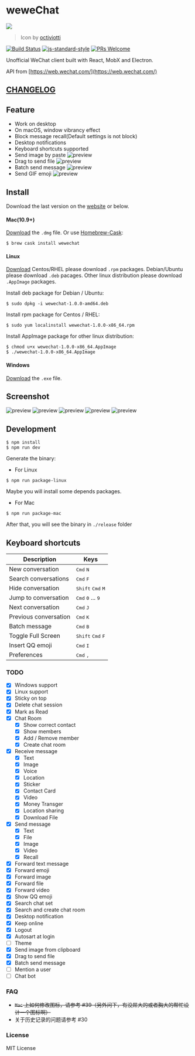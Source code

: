 # weweChat

<img src="https://github.com/trazyn/weweChat/blob/master/resource/128x128.png" />

> Icon by [octiviotti](https://octiviotti.deviantart.com/)

[![Build Status](https://travis-ci.org/trazyn/weweChat.svg?branch=master)](https://travis-ci.org/trazyn/weweChat)
[![js-standard-style](https://img.shields.io/badge/code%20style-standard-brightgreen.svg)](http://standardjs.com)
[![PRs Welcome](https://img.shields.io/badge/PRs-Welcome-brightgreen.svg)](https://github.com/trazyn/weweChat/pulls)

Unofficial WeChat client built with React, MobX and Electron.

API from [https://web.wechat.com/](https://web.wechat.com/)

## [CHANGELOG](https://github.com/trazyn/weweChat/blob/master/CHANGELOG.MD)

## Feature
- Work on desktop
- On macOS, window vibrancy effect
- Block message recall(Default settings is not block)
- Desktop notifications
- Keyboard shortcuts supported
- Send image by paste
  ![preview](https://raw.githubusercontent.com/trazyn/weweChat/master/screenshots/pasteconfirmation.png)
- Drag to send file
  ![preview](https://raw.githubusercontent.com/trazyn/weweChat/master/screenshots/dragdrop.png)
- Batch send message
  ![preview](https://raw.githubusercontent.com/trazyn/weweChat/master/screenshots/batchsend.png)
- Send GIF emoji
  ![preview](https://raw.githubusercontent.com/trazyn/weweChat/master/screenshots/sendgif.gif)

## Install
Download the last version on the [website](https://github.com/trazyn/weweChat/releases/latest) or below.

#### Mac(10.9+)
[Download](https://github.com/trazyn/weweChat/releases/download/1.0.0/wewechat-1.0.0-mac.dmg) the `.dmg` file.
Or use [Homebrew-Cask](https://caskroom.github.io/):
```
$ brew cask install wewechat
```

#### Linux
[Download](https://github.com/trazyn/weweChat/releases/download/)
Centos/RHEL please download `.rpm` packages.
Debian/Ubuntu please download `.deb` pacages.
Other linux distribution please download `.AppImage` packages.

Install deb package for Debian / Ubuntu:
```
$ sudo dpkg -i wewechat-1.0.0-amd64.deb
```

Install rpm package for Centos / RHEL:
```
$ sudo yum localinstall wewechat-1.0.0-x86_64.rpm
```

Install AppImage package for other linux distribution:
```
$ chmod u+x wewechat-1.0.0-x86_64.AppImage
$ ./wewechat-1.0.0-x86_64.AppImage
```

#### Windows
[Download](https://github.com/trazyn/weweChat/releases/download/1.0.0/wewechat-1.0.0-win-setup.exe) the `.exe` file.

## Screenshot
![preview](https://raw.githubusercontent.com/trazyn/weweChat/master/screenshots/0.png)
![preview](https://raw.githubusercontent.com/trazyn/weweChat/master/screenshots/1.png)
![preview](https://raw.githubusercontent.com/trazyn/weweChat/master/screenshots/2.png)
![preview](https://raw.githubusercontent.com/trazyn/weweChat/master/screenshots/3.png)
![preview](https://raw.githubusercontent.com/trazyn/weweChat/master/screenshots/4.png)

## Development
```
$ npm install
$ npm run dev
```

Generate the binary:
* For Linux
```
$ npm run package-linux
```
Maybe you will install some depends packages.
* For Mac
```
$ npm run package-mac
```
After that, you will see the binary in `./release` folder

## Keyboard shortcuts

Description            | Keys
-----------------------| -----------------------
New conversation       | <kbd>Cmd</kbd> <kbd>N</kbd>
Search conversations   | <kbd>Cmd</kbd> <kbd>F</kbd>
Hide conversation      | <kbd>Shift</kbd> <kbd>Cmd</kbd> <kbd>M</kbd>
Jump to conversation   | <kbd>Cmd</kbd> <kbd>0</kbd> ... <kbd>9</kbd>
Next conversation      | <kbd>Cmd</kbd> <kbd>J</kbd>
Previous conversation  | <kbd>Cmd</kbd> <kbd>K</kbd>
Batch message          | <kbd>Cmd</kbd> <kbd>B</kbd>
Toggle Full Screen     | <kbd>Shift</kbd> <kbd>Cmd</kbd> <kbd>F</kbd>
Insert QQ emoji        | <kbd>Cmd</kbd> <kbd>I</kbd>
Preferences            | <kbd>Cmd</kbd> <kbd>,</kbd>

### TODO
- [x] Windows support
- [x] Linux support
- [x] Sticky on top
- [x] Delete chat session
- [x] Mark as Read
- [x] Chat Room
  - [x] Show correct contact
  - [x] Show members
  - [x] Add / Remove member
  - [x] Create chat room
- [x] Receive message
  - [x] Text
  - [x] Image
  - [x] Voice
  - [x] Location
  - [x] Sticker
  - [x] Contact Card
  - [x] Video
  - [x] Money Transger
  - [x] Location sharing
  - [x] Download File
- [x] Send message
  - [x] Text
  - [x] File
  - [x] Image
  - [x] Video
  - [x] Recall
- [x] Forward text message
- [x] Forward emoji
- [x] Forward image
- [x] Forward file
- [x] Forward video
- [x] Show QQ emoji
- [x] Search chat set
- [x] Search and create chat room
- [x] Desktop notification
- [x] Keep online
- [x] Logout
- [x] Autosart at login
- [ ] Theme
- [x] Send image from clipboard
- [x] Drag to send file
- [x] Batch send message
- [ ] Mention a user
- [ ] Chat bot

### FAQ
- ~~`Mac` 上如何修改图标，请参考 #39（另外问下，有没屌大的或者胸大的帮忙设计一个图标啊）~~
- 关于历史记录的问题请参考 #30


### License
MIT License

